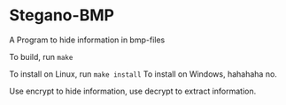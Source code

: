 Stegano-BMP
===========

A Program to hide information in bmp-files

To build, run `make`

To install on Linux, run `make install`
To install on Windows, hahahaha no.

Use encrypt to hide information, use decrypt to extract information.
